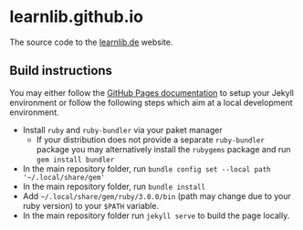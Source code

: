 # learnlib.github.io

The source code to the [learnlib.de](https://learnlib.de/) website.

## Build instructions

You may either follow the [GitHub Pages documentation](https://docs.github.com/en/pages) to setup your Jekyll environment or follow the following steps which aim at a local development environment.

* Install `ruby` and `ruby-bundler` via your paket manager
  * If your distribution does not provide a separate `ruby-bundler` package you may alternatively install the `rubygems` package and run `gem install bundler`
* In the main repository folder, run `bundle config set --local path '~/.local/share/gem'`
* In the main repository folder, run `bundle install`
* Add `~/.local/share/gem/ruby/3.0.0/bin` (path may change due to your ruby version) to your `$PATH` variable.
* In the main repository folder run `jekyll serve` to build the page locally.
